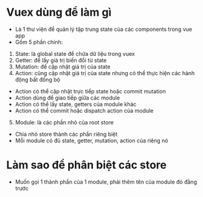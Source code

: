# Vuex dùng để làm gì

- Là 1 thư viện để quản lý tập trung state của các components trong vue app  
- Gồm 5 phần chính:  
1. State: là global state để chứa dữ liệu trong vuex  
2. Getter: để lấy giá trị biến đổi từ state  
3. Mutation: để cập nhật giá trị của state  
4. Action: cũng cập nhật giá trị của state nhưng có thể thực hiện các hành động bất đồng bộ  
- Action có thể cập nhật trực tiếp state hoặc commit mutation  
- Action dùng để giao tiếp giữa các module  
- Action có thể lấy state, getters của module khác  
- Action có thể commit hoặc dispatch action của module  
5. Module: là các phần nhỏ của root store  
- Chia nhỏ store thành các phần riêng biệt  
- Mỗi module có đủ state, getter, mutation, action của riêng nó

# Làm sao để phân biệt các store

- Muốn gọi 1 thành phần của 1 module, phải thêm tên của module đó đằng trước